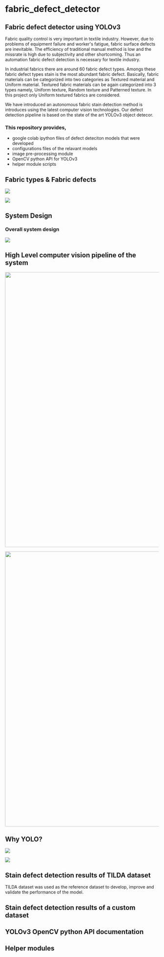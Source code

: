 # fabric_defect_detector

## Fabric defect detector using YOLOv3

Fabric quality control is very important in textile industry. However, due to problems of equipment failure and worker's   fatigue, fabric surface defects are inevitable. The efficiency of traditional manual method is low and the missrate is high due to subjectivity and other shortcoming. Thus an automation fabric defect detection is necessary for textile industry. 

In industrial fabrics there are around  60 fabric defect types. Amongs these fabric defect types stain is the most abundant fabric defect. Basically, fabric materials can be categorized into two categories as Textured material and Uniform material. Textured fabric materials can be again categorized into 3 types namely, Uniform texture, Random texture and Patterned texture. In this project only Uniform textured fabrics are considered.

We have introduced an autonomous fabric stain detection method is introduces using the latest computer vision technologies. Our defect detection pipeline is based on the state of the art YOLOv3 object detecor. 

### This repository provides,
- google colab ipython files of defect deteciton models that were developed
- configurations files of the relavant models
- image pre-processing module 
- OpenCV python API for YOLOv3
- helper module scripts

## Fabric types & Fabric defects

![](https://github.com/PrimeshShamilka/fabric_defect_detector/blob/master/images/Design/fabric_types.png)

![](https://github.com/PrimeshShamilka/fabric_defect_detector/blob/master/images/Design/stain_types.png)

## System Design

### Overall system design

![](https://github.com/PrimeshShamilka/fabric_defect_detector/blob/master/images/Design/Abstract.png)


## High Level computer vision pipeline of the system

<img src="https://github.com/PrimeshShamilka/fabric_defect_detector/blob/master/images/Design/architecture%20pipeline.jpeg" width="900">

<img
src="https://github.com/PrimeshShamilka/fabric_defect_detector/blob/master/images/Design/nueral%20network%20architecture%20NEW.png" width="900">


## Why YOLO?

![](https://github.com/PrimeshShamilka/fabric_defect_detector/blob/master/images/Design/model_comparison.png)

![](https://github.com/PrimeshShamilka/fabric_defect_detector/blob/master/images/Design/yolo_architecture.png)



## Stain defect detection results of TILDA dataset

TILDA dataset was used as the reference dataset to develop, improve and validate the performance of the model. 


## Stain defect detection results of a custom dataset



## YOLOv3 OpenCV python API documentation



## Helper modules




